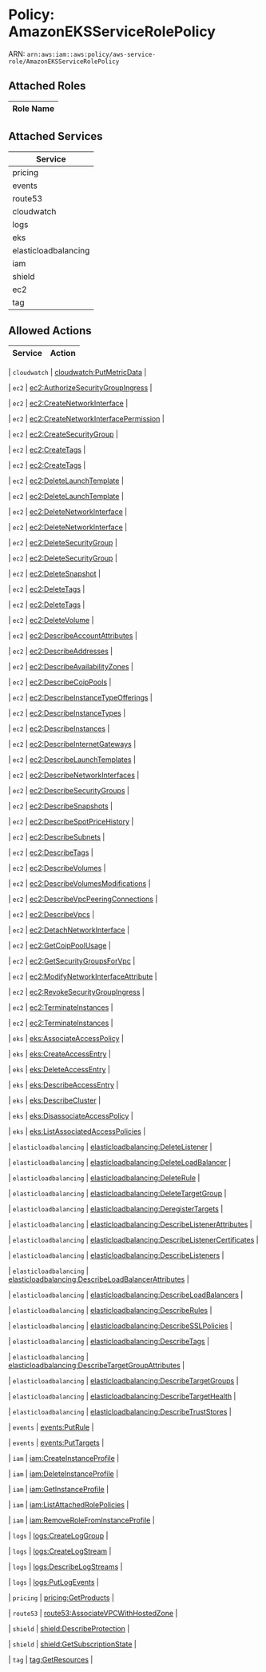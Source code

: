 # Policy: AmazonEKSServiceRolePolicy

ARN: `arn:aws:iam::aws:policy/aws-service-role/AmazonEKSServiceRolePolicy`

## Attached Roles

| Role Name |
|-----------|
## Attached Services

| Service |
|---------|
| pricing |
| events |
| route53 |
| cloudwatch |
| logs |
| eks |
| elasticloadbalancing |
| iam |
| shield |
| ec2 |
| tag |

## Allowed Actions

| Service | Action |
|:-------:|--------|

| `cloudwatch` | [cloudwatch:PutMetricData](../actions.md#cloudwatch:putmetricdata) |

| `ec2` | [ec2:AuthorizeSecurityGroupIngress](../actions.md#ec2:authorizesecuritygroupingress) |

| `ec2` | [ec2:CreateNetworkInterface](../actions.md#ec2:createnetworkinterface) |

| `ec2` | [ec2:CreateNetworkInterfacePermission](../actions.md#ec2:createnetworkinterfacepermission) |

| `ec2` | [ec2:CreateSecurityGroup](../actions.md#ec2:createsecuritygroup) |

| `ec2` | [ec2:CreateTags](../actions.md#ec2:createtags) |

| `ec2` | [ec2:CreateTags](../actions.md#ec2:createtags) |

| `ec2` | [ec2:DeleteLaunchTemplate](../actions.md#ec2:deletelaunchtemplate) |

| `ec2` | [ec2:DeleteLaunchTemplate](../actions.md#ec2:deletelaunchtemplate) |

| `ec2` | [ec2:DeleteNetworkInterface](../actions.md#ec2:deletenetworkinterface) |

| `ec2` | [ec2:DeleteNetworkInterface](../actions.md#ec2:deletenetworkinterface) |

| `ec2` | [ec2:DeleteSecurityGroup](../actions.md#ec2:deletesecuritygroup) |

| `ec2` | [ec2:DeleteSecurityGroup](../actions.md#ec2:deletesecuritygroup) |

| `ec2` | [ec2:DeleteSnapshot](../actions.md#ec2:deletesnapshot) |

| `ec2` | [ec2:DeleteTags](../actions.md#ec2:deletetags) |

| `ec2` | [ec2:DeleteTags](../actions.md#ec2:deletetags) |

| `ec2` | [ec2:DeleteVolume](../actions.md#ec2:deletevolume) |

| `ec2` | [ec2:DescribeAccountAttributes](../actions.md#ec2:describeaccountattributes) |

| `ec2` | [ec2:DescribeAddresses](../actions.md#ec2:describeaddresses) |

| `ec2` | [ec2:DescribeAvailabilityZones](../actions.md#ec2:describeavailabilityzones) |

| `ec2` | [ec2:DescribeCoipPools](../actions.md#ec2:describecoippools) |

| `ec2` | [ec2:DescribeInstanceTypeOfferings](../actions.md#ec2:describeinstancetypeofferings) |

| `ec2` | [ec2:DescribeInstanceTypes](../actions.md#ec2:describeinstancetypes) |

| `ec2` | [ec2:DescribeInstances](../actions.md#ec2:describeinstances) |

| `ec2` | [ec2:DescribeInternetGateways](../actions.md#ec2:describeinternetgateways) |

| `ec2` | [ec2:DescribeLaunchTemplates](../actions.md#ec2:describelaunchtemplates) |

| `ec2` | [ec2:DescribeNetworkInterfaces](../actions.md#ec2:describenetworkinterfaces) |

| `ec2` | [ec2:DescribeSecurityGroups](../actions.md#ec2:describesecuritygroups) |

| `ec2` | [ec2:DescribeSnapshots](../actions.md#ec2:describesnapshots) |

| `ec2` | [ec2:DescribeSpotPriceHistory](../actions.md#ec2:describespotpricehistory) |

| `ec2` | [ec2:DescribeSubnets](../actions.md#ec2:describesubnets) |

| `ec2` | [ec2:DescribeTags](../actions.md#ec2:describetags) |

| `ec2` | [ec2:DescribeVolumes](../actions.md#ec2:describevolumes) |

| `ec2` | [ec2:DescribeVolumesModifications](../actions.md#ec2:describevolumesmodifications) |

| `ec2` | [ec2:DescribeVpcPeeringConnections](../actions.md#ec2:describevpcpeeringconnections) |

| `ec2` | [ec2:DescribeVpcs](../actions.md#ec2:describevpcs) |

| `ec2` | [ec2:DetachNetworkInterface](../actions.md#ec2:detachnetworkinterface) |

| `ec2` | [ec2:GetCoipPoolUsage](../actions.md#ec2:getcoippoolusage) |

| `ec2` | [ec2:GetSecurityGroupsForVpc](../actions.md#ec2:getsecuritygroupsforvpc) |

| `ec2` | [ec2:ModifyNetworkInterfaceAttribute](../actions.md#ec2:modifynetworkinterfaceattribute) |

| `ec2` | [ec2:RevokeSecurityGroupIngress](../actions.md#ec2:revokesecuritygroupingress) |

| `ec2` | [ec2:TerminateInstances](../actions.md#ec2:terminateinstances) |

| `ec2` | [ec2:TerminateInstances](../actions.md#ec2:terminateinstances) |

| `eks` | [eks:AssociateAccessPolicy](../actions.md#eks:associateaccesspolicy) |

| `eks` | [eks:CreateAccessEntry](../actions.md#eks:createaccessentry) |

| `eks` | [eks:DeleteAccessEntry](../actions.md#eks:deleteaccessentry) |

| `eks` | [eks:DescribeAccessEntry](../actions.md#eks:describeaccessentry) |

| `eks` | [eks:DescribeCluster](../actions.md#eks:describecluster) |

| `eks` | [eks:DisassociateAccessPolicy](../actions.md#eks:disassociateaccesspolicy) |

| `eks` | [eks:ListAssociatedAccessPolicies](../actions.md#eks:listassociatedaccesspolicies) |

| `elasticloadbalancing` | [elasticloadbalancing:DeleteListener](../actions.md#elasticloadbalancing:deletelistener) |

| `elasticloadbalancing` | [elasticloadbalancing:DeleteLoadBalancer](../actions.md#elasticloadbalancing:deleteloadbalancer) |

| `elasticloadbalancing` | [elasticloadbalancing:DeleteRule](../actions.md#elasticloadbalancing:deleterule) |

| `elasticloadbalancing` | [elasticloadbalancing:DeleteTargetGroup](../actions.md#elasticloadbalancing:deletetargetgroup) |

| `elasticloadbalancing` | [elasticloadbalancing:DeregisterTargets](../actions.md#elasticloadbalancing:deregistertargets) |

| `elasticloadbalancing` | [elasticloadbalancing:DescribeListenerAttributes](../actions.md#elasticloadbalancing:describelistenerattributes) |

| `elasticloadbalancing` | [elasticloadbalancing:DescribeListenerCertificates](../actions.md#elasticloadbalancing:describelistenercertificates) |

| `elasticloadbalancing` | [elasticloadbalancing:DescribeListeners](../actions.md#elasticloadbalancing:describelisteners) |

| `elasticloadbalancing` | [elasticloadbalancing:DescribeLoadBalancerAttributes](../actions.md#elasticloadbalancing:describeloadbalancerattributes) |

| `elasticloadbalancing` | [elasticloadbalancing:DescribeLoadBalancers](../actions.md#elasticloadbalancing:describeloadbalancers) |

| `elasticloadbalancing` | [elasticloadbalancing:DescribeRules](../actions.md#elasticloadbalancing:describerules) |

| `elasticloadbalancing` | [elasticloadbalancing:DescribeSSLPolicies](../actions.md#elasticloadbalancing:describesslpolicies) |

| `elasticloadbalancing` | [elasticloadbalancing:DescribeTags](../actions.md#elasticloadbalancing:describetags) |

| `elasticloadbalancing` | [elasticloadbalancing:DescribeTargetGroupAttributes](../actions.md#elasticloadbalancing:describetargetgroupattributes) |

| `elasticloadbalancing` | [elasticloadbalancing:DescribeTargetGroups](../actions.md#elasticloadbalancing:describetargetgroups) |

| `elasticloadbalancing` | [elasticloadbalancing:DescribeTargetHealth](../actions.md#elasticloadbalancing:describetargethealth) |

| `elasticloadbalancing` | [elasticloadbalancing:DescribeTrustStores](../actions.md#elasticloadbalancing:describetruststores) |

| `events` | [events:PutRule](../actions.md#events:putrule) |

| `events` | [events:PutTargets](../actions.md#events:puttargets) |

| `iam` | [iam:CreateInstanceProfile](../actions.md#iam:createinstanceprofile) |

| `iam` | [iam:DeleteInstanceProfile](../actions.md#iam:deleteinstanceprofile) |

| `iam` | [iam:GetInstanceProfile](../actions.md#iam:getinstanceprofile) |

| `iam` | [iam:ListAttachedRolePolicies](../actions.md#iam:listattachedrolepolicies) |

| `iam` | [iam:RemoveRoleFromInstanceProfile](../actions.md#iam:removerolefrominstanceprofile) |

| `logs` | [logs:CreateLogGroup](../actions.md#logs:createloggroup) |

| `logs` | [logs:CreateLogStream](../actions.md#logs:createlogstream) |

| `logs` | [logs:DescribeLogStreams](../actions.md#logs:describelogstreams) |

| `logs` | [logs:PutLogEvents](../actions.md#logs:putlogevents) |

| `pricing` | [pricing:GetProducts](../actions.md#pricing:getproducts) |

| `route53` | [route53:AssociateVPCWithHostedZone](../actions.md#route53:associatevpcwithhostedzone) |

| `shield` | [shield:DescribeProtection](../actions.md#shield:describeprotection) |

| `shield` | [shield:GetSubscriptionState](../actions.md#shield:getsubscriptionstate) |

| `tag` | [tag:GetResources](../actions.md#tag:getresources) |
